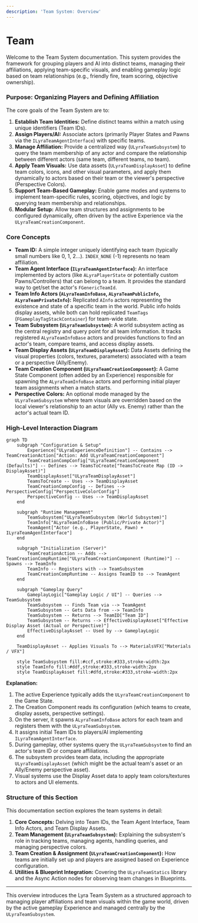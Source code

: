 ```yaml
---
description: 'Team System: Overview'
---
```


# Team

Welcome to the Team System documentation. This system provides the framework for grouping players and AI into distinct teams, managing their affiliations, applying team-specific visuals, and enabling gameplay logic based on team relationships (e.g., friendly fire, team scoring, objective ownership).

### Purpose: Organizing Players and Defining Affiliation

The core goals of the Team System are to:

1. **Establish Team Identities:** Define distinct teams within a match using unique identifiers (Team IDs).
2. **Assign Players/AI:** Associate actors (primarily Player States and Pawns via the `ILyraTeamAgentInterface`) with specific teams.
3. **Manage Affiliation:** Provide a centralized way (`ULyraTeamSubsystem`) to query the team membership of any actor and compare the relationship between different actors (same team, different teams, no team).
4. **Apply Team Visuals:** Use data assets (`ULyraTeamDisplayAsset`) to define team colors, icons, and other visual parameters, and apply them dynamically to actors based on their team or the viewer's perspective (Perspective Colors).
5. **Support Team-Based Gameplay:** Enable game modes and systems to implement team-specific rules, scoring, objectives, and logic by querying team membership and relationships.
6. **Modular Setup:** Allow team structures and assignments to be configured dynamically, often driven by the active Experience via the `ULyraTeamCreationComponent`.

### Core Concepts

* **Team ID:** A simple integer uniquely identifying each team (typically small numbers like 0, 1, 2...). `INDEX_NONE` (-1) represents no team affiliation.
* **Team Agent Interface (`ILyraTeamAgentInterface`):** An interface implemented by actors (like `ALyraPlayerState` or potentially custom Pawns/Controllers) that can belong to a team. It provides the standard way to get/set the actor's `FGenericTeamId`.
* **Team Info Actors (`ALyraTeamInfoBase`, `ALyraTeamPublicInfo`, `ALyraTeamPrivateInfo`):** Replicated `AInfo` actors representing the existence and state of a specific team in the world. Public info holds display assets, while both can hold replicated `TeamTags` (`FGameplayTagStackContainer`) for team-wide state.
* **Team Subsystem (`ULyraTeamSubsystem`):** A world subsystem acting as the central registry and query point for all team information. It tracks registered `ALyraTeamInfoBase` actors and provides functions to find an actor's team, compare teams, and access display assets.
* **Team Display Assets (`ULyraTeamDisplayAsset`):** Data Assets defining the visual properties (colors, textures, parameters) associated with a team or a perspective (Ally/Enemy).
* **Team Creation Component (`ULyraTeamCreationComponent`):** A Game State Component (often added by an Experience) responsible for spawning the `ALyraTeamInfoBase` actors and performing initial player team assignments when a match starts.
* **Perspective Colors:** An optional mode managed by the `ULyraTeamSubsystem` where team visuals are overridden based on the local viewer's relationship to an actor (Ally vs. Enemy) rather than the actor's actual team ID.

### High-Level Interaction Diagram

```mermaid
graph TD
    subgraph "Configuration & Setup"
        Experience["ULyraExperienceDefinition"] -- Contains --> TeamCreationAction["Action: Add ULyraTeamCreationComponent"]
        TeamCreationCompConfig["ULyraTeamCreationComponent (Defaults)"] -- Defines --> TeamsToCreate["TeamsToCreate Map (ID -> DisplayAsset)"]
        TeamDisplayAsset["ULyraTeamDisplayAsset"]
        TeamsToCreate -- Uses --> TeamDisplayAsset
        TeamCreationCompConfig -- Defines --> PerspectiveConfig["PerspectiveColorConfig"]
        PerspectiveConfig -- Uses --> TeamDisplayAsset
    end

    subgraph "Runtime Management"
        TeamSubsystem["ULyraTeamSubsystem (World Subsystem)"]
        TeamInfo["ALyraTeamInfoBase (Public/Private Actor)"]
        TeamAgent["Actor (e.g., PlayerState, Pawn) + ILyraTeamAgentInterface"]
    end

    subgraph "Initialization (Server)"
        TeamCreationAction -- Adds --> TeamCreationCompRuntime["ULyraTeamCreationComponent (Runtime)"] -- Spawns --> TeamInfo
        TeamInfo -- Registers with --> TeamSubsystem
        TeamCreationCompRuntime -- Assigns TeamID to --> TeamAgent
    end

    subgraph "Gameplay Query"
        GameplayLogic["Gameplay Logic / UI"] -- Queries --> TeamSubsystem
        TeamSubsystem -- Finds Team via --> TeamAgent
        TeamSubsystem -- Gets Data from --> TeamInfo
        TeamSubsystem -- Returns --> TeamID["Team ID"]
        TeamSubsystem -- Returns --> EffectiveDisplayAsset["Effective Display Asset (Actual or Perspective)"]
        EffectiveDisplayAsset -- Used by --> GameplayLogic
    end

    TeamDisplayAsset -- Applies Visuals To --> MaterialsVFX["Materials / VFX"]

    style TeamSubsystem fill:#ccf,stroke:#333,stroke-width:2px
    style TeamInfo fill:#ddf,stroke:#333,stroke-width:2px
    style TeamDisplayAsset fill:#dfd,stroke:#333,stroke-width:2px
```

**Explanation:**

1. The active Experience typically adds the `ULyraTeamCreationComponent` to the Game State.
2. The Creation Component reads its configuration (which teams to create, display assets, perspective settings).
3. On the server, it spawns `ALyraTeamInfoBase` actors for each team and registers them with the `ULyraTeamSubsystem`.
4. It assigns initial Team IDs to players/AI implementing `ILyraTeamAgentInterface`.
5. During gameplay, other systems query the `ULyraTeamSubsystem` to find an actor's team ID or compare affiliations.
6. The subsystem provides team data, including the appropriate `ULyraTeamDisplayAsset` (which might be the actual team's asset or an Ally/Enemy perspective asset).
7. Visual systems use the Display Asset data to apply team colors/textures to actors and UI elements.

### Structure of this Section

This documentation section explores the team systems in detail:

1. **Core Concepts:** Delving into Team IDs, the Team Agent Interface, Team Info Actors, and Team Display Assets.
2. **Team Management (`ULyraTeamSubsystem`):** Explaining the subsystem's role in tracking teams, managing agents, handling queries, and managing perspective colors.
3. **Team Creation & Assignment (`ULyraTeamCreationComponent`):** How teams are initially set up and players are assigned based on Experience configuration.
4. **Utilities & Blueprint Integration:** Covering the `ULyraTeamStatics` library and the Async Action nodes for observing team changes in Blueprints.

***

This overview introduces the Lyra Team System as a structured approach to managing player affiliations and team visuals within the game world, driven by the active gameplay Experience and managed centrally by the `ULyraTeamSubsystem`.
